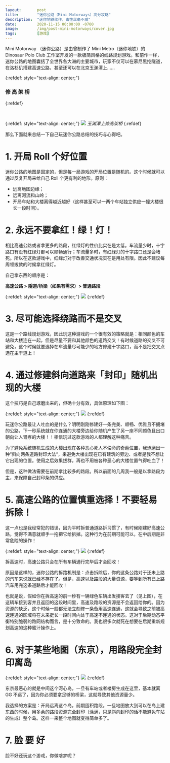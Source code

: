 ```yaml
---
layout:       post
title:        "迷你公路（Mini Motorways）高分攻略"
description:  "迷你地铁续作，毒性丝毫不减"
date:         2020-11-15 00:00:00 -0700
image:        /img/post-mini-motorways/cover.jpg
tags:         [游戏]
---
```


Mini Motorway （迷你公路）是由曾制作了 Mini Metro（迷你地铁）的 Dinosaur Polo Club 工作室开发的一款极简风格的线路规划游戏。和前作一样，迷你公路的地图囊括了全世界各大洲的主要城市，玩家不仅可以在慕尼黑挖隧道，在洛杉矶搭建高速公路，甚至还可以在北京玉渊潭上......

{:refdef: style="text-align: center;"}
### 修 高 架 桥
{:refdef}

<br />

{:refdef: style="text-align: center;"}
![]({{site.baseurl}}/img/post-mini-motorways/1.jpg)
*玉渊潭上修高架桥*
{:refdef}


那么下面就来总结一下自己玩迷你公路总结的技巧与心得吧。

# 1. 开局 Roll 个好位置

迷你公路的地图是固定的，但是每一局游戏的开局位置是随机的。这个时候就可以通过反复开局来给自己 Roll 个更有利的地形。原则：

* 远离地图边缘；
* 远离河流和山岭；
* 开局车站和大楼离得越近越好（这样甚至可以一两个车站独立供应一幢大楼很长一段时间）。

# 2. 永远不要拿红！绿！灯！

相比高速公路或者拿更多的路段，红绿灯的性价比实在是太低。车流量少时，十字路口有没有红绿灯都可以顺畅通行；车流量多时，有红绿灯的十字路口还是会堵死。所以在这款游戏中，红绿灯对于改善交通状况实在是用处有限。因此不建议每周领拨款的时候拿红绿灯。

自己拿东西的顺序是：

**高速公路 > 隧道/桥梁（如果有需求）> 普通路段**

{:refdef: style="text-align: center;"}
![]({{site.baseurl}}/img/post-mini-motorways/2.jpg)
{:refdef}

# 3. 尽可能选择绕路而不是交叉

这是一个路线规划游戏，因此玩这种游戏的一个很有效的策略就是：相同颜色的车站和大楼连在一起，但是尽量不要和其他颜色的道路交叉！有时候道路的交叉不可避免，这个时候就要选择在车流量尽可能少的地方修建十字路口，而不是把交叉点选在主干道上！

# 4. 通过修建斜向道路来「封印」随机出现的大楼

这个技巧是自己琢磨出来的，但确十分有效，具体原理如下图：

{:refdef: style="text-align: center;"}
![]({{site.baseurl}}/img/post-mini-motorways/3.jpg)
{:refdef}

玩迷你公路最让人吐血的是什么？明明刚刚修建好一条完美、顺畅、优雅且不拥堵的公路，下一秒系统就在你连通的大楼旁边给你随机产生了另一座不同颜色且出口朝向让人胃疼的大楼！！相信玩过这款游戏的人都理解这种痛苦。

为了避免系统随机生成的大楼出现在各种恶心死人不偿命的奇葩位置，我琢磨出一种“斜向两条道路封印大法“，来避免大楼出现在已有建筑的旁边、或者是我不想让它出现的位置。使用之后效果拔群，再也不用被各种恶心的大楼位置气得吐血了！

但是，这种做法需要在前期拿比较多的路段。所以前面的几周我一般是以拿路段为主，来保障自己封印条的供应。

# 5. 高速公路的位置慎重选择！不要轻易拆除！

这一点也是我经常犯的错误，因为平时拆普通道路拆习惯了，有时候刚建好高速公路，觉得不满意就顺手一拖把它给拆掉。这种行为在前期可能可以，在中后期是非常危险的操作！

{:refdef: style="text-align: center;"}
![]({{site.baseurl}}/img/post-mini-motorways/4.jpg)
{:refdef}

拆高速时，高速公路只会在所有车辆通行完毕后才会回收！

原因是这样的，迷你公路的拆路机制是：点击拆除后，你的这条公路对于还未上路的汽车来说就已经不存在了。但是，高速以及路段的大量资源，要等到所有已上路汽车用完这条道路后才能回收！

也就是说，假如你在拆高速的前一秒有一辆绿色车辆出发接客去了（见上图），在这辆车接到客并且返回的这段时间里，高速及路段的资源是不会返回给你的。因为资源的缺乏，这个时候一般都无法立刻修一条备用高速连通，这就会导致之前被高速连通的区域将在未来挺长一段时间内处于高速不连通的状态。这对于后期动态平衡特别脆弱的路网结构而言，是十分致命的。我也很多次就死在想要在后期重新规划高速的这种蜜汁操作上。

# 6. 对于某些地图（东京），用路段完全封印离岛

{:refdef: style="text-align: center;"}
![]({{site.baseurl}}/img/post-mini-motorways/5.jpg)
{:refdef}

东京最恶心的就是中间这个河心岛，一旦有车站或者楼房生成在这里，基本就离 GG 不远了，因为你必须要拿足够的桥梁，这就导致其他资源量少。

我选择的方案是：开局远离这个岛，前期囤积路段。一旦地图放大到可以在岛上建东西的时候，用多余的路段资源完全封印（涂满，只是斜向封印的话不能避免车站的生成）整个岛。这样一来整个地图就变得简单多了。

# 7. 脸 要 好

脸不好还玩这个游戏，你做啥梦呢？
